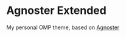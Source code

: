 # Agnoster Extended

My personal OMP theme, based on [Agnoster](https://github.com/JanDeDobbeleer/oh-my-posh/blob/main/themes/agnoster.omp.json)
